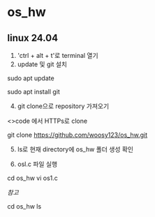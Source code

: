 # os_hw
## linux 24.04 

1. 'ctrl + alt + t'로 terminal 열기
2. update 및 git 설치

  sudo apt update
  
  sudo apt install git
  
4. git clone으로 repository 가져오기

<>code 에서 HTTPs로 clone
   
  git clone https://github.com/woosy123/os_hw.git

5. ls로 현재 directory에 os_hw 폴더 생성 확인

6.  osl.c 파일 실행
 
  cd os_hw
  vi os1.c

*참고*

  cd os_hw
  ls


